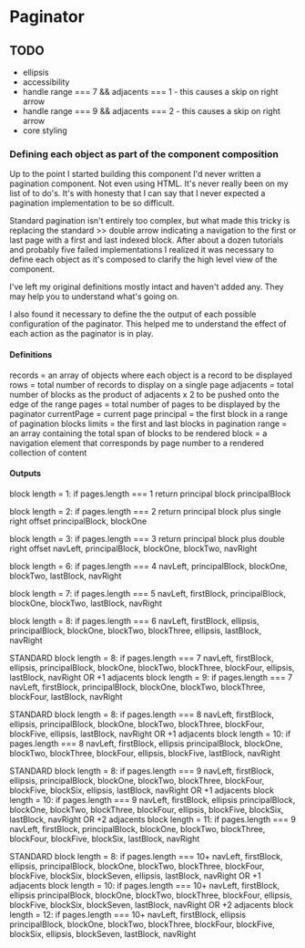 # Paginator

## TODO

- ellipsis
- accessibility
- handle range === 7 && adjacents === 1 - this causes a skip on right arrow
- handle range === 9 && adjacents === 2 - this causes a skip on right arrow
- core styling

### Defining each object as part of the component composition

Up to the point I started building this component I'd never written a pagination component. Not even using HTML. It's never really been on my list of to do's. It's with honesty that I can say that I never expected a pagination implementation to be so difficult.

Standard pagination isn't entirely too complex, but what made this tricky is replacing the standard >> double arrow indicating a navigation to the first or last page with a first and last indexed block. After about a dozen tutorials and probably five failed implementations I realized it was necessary to define each object as it's composed to clarify the high level view of the component.

I've left my original definitions mostly intact and haven't added any. They may help you to understand what's going on.

I also found it necessary to define the the output of each possible configuration of the paginator. This helped me to understand the effect of each action as the paginator is in play.

#### Definitions

records = an array of objects where each object is a record to be displayed
rows = total number of records to display on a single page
adjacents = total number of blocks as the product of adjacents x 2 to be pushed onto the edge of the range
pages = total number of pages to be displayed by the paginator
currentPage = current page
principal = the first block in a range of pagination blocks
limits = the first and last blocks in pagination
range = an array containing the total span of blocks to be rendered
block = a navigation element that corresponds by page number to a rendered collection of content

#### Outputs

block length = 1: if pages.length === 1 return principal block
principalBlock

block length = 2: if pages.length === 2 return principal block plus single right offset
principalBlock, blockOne

block length = 3: if pages.length === 3 return principal block plus double right offset
navLeft, principalBlock, blockOne, blockTwo, navRight

block length = 6: if pages.length === 4
navLeft, principalBlock, blockOne, blockTwo, lastBlock, navRight

block length = 7: if pages.length === 5
navLeft, firstBlock, principalBlock, blockOne, blockTwo, lastBlock, navRight

block length = 8: if pages.length === 6
navLeft, firstBlock, ellipsis, principalBlock, blockOne, blockTwo, blockThree, ellipsis, lastBlock, navRight

STANDARD
block length = 8: if pages.length === 7
navLeft, firstBlock, ellipsis, principalBlock, blockOne, blockTwo, blockThree, blockFour, ellipsis, lastBlock, navRight
OR
+1 adjacents
block length = 9: if pages.length === 7
navLeft, firstBlock, principalBlock, blockOne, blockTwo, blockThree, blockFour, lastBlock, navRight

STANDARD
block length = 8: if pages.length === 8
navLeft, firstBlock, ellipsis, principalBlock, blockOne, blockTwo, blockThree, blockFour, blockFive, ellipsis, lastBlock, navRight
OR
+1 adjacents
block length = 10: if pages.length === 8
navLeft, firstBlock, ellipsis principalBlock, blockOne, blockTwo, blockThree, blockFour, ellipsis, blockFive, lastBlock, navRight

STANDARD
block length = 8: if pages.length === 9
navLeft, firstBlock, ellipsis, principalBlock, blockOne, blockTwo, blockThree, blockFour, blockFive, blockSix, ellipsis, lastBlock, navRight
OR
+1 adjacents
block length = 10: if pages.length === 9
navLeft, firstBlock, ellipsis principalBlock, blockOne, blockTwo, blockThree, blockFour, ellipsis, blockFive, blockSix, lastBlock, navRight
OR
+2 adjacents
block length = 11: if pages.length === 9
navLeft, firstBlock, principalBlock, blockOne, blockTwo, blockThree, blockFour, blockFive, blockSix, lastBlock, navRight

STANDARD
block length = 8: if pages.length === 10+
navLeft, firstBlock, ellipsis, principalBlock, blockOne, blockTwo, blockThree, blockFour, blockFive, blockSix, blockSeven, ellipsis, lastBlock, navRight
OR
+1 adjacents
block length = 10: if pages.length === 10+
navLeft, firstBlock, ellipsis principalBlock, blockOne, blockTwo, blockThree, blockFour, ellipsis, blockFive, blockSix, blockSeven, lastBlock, navRight
OR
+2 adjacents
block length = 12: if pages.length === 10+
navLeft, firstBlock, ellipsis principalBlock, blockOne, blockTwo, blockThree, blockFour, blockFive, blockSix, ellipsis, blockSeven, lastBlock, navRight
